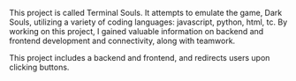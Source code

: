 This project is called Terminal Souls. It attempts to emulate the game, Dark Souls, utilizing a variety of coding languages: javascript, python, html, tc. By working on this project, I gained valuable information on backend and frontend development and connectivity, along with teamwork.

This project includes a backend and frontend, and redirects users upon clicking buttons. 

